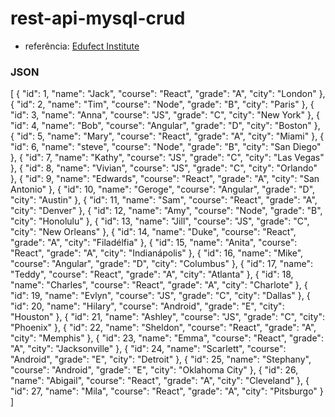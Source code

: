 # rest-api-mysql-crud

- referência: <a href="https://www.youtube.com/watch?v=8Xdz0RP-kD4">
Edufect Institute</a>

<h3>JSON</h3>
  [
    { "id": 1, "name": "Jack", "course": "React", "grade": "A", "city": "London" },
    { "id": 2, "name": "Tim", "course": "Node", "grade": "B", "city": "Paris" },
    { "id": 3, "name": "Anna", "course": "JS", "grade": "C", "city": "New York" },
    { "id": 4, "name": "Bob", "course": "Angular", "grade": "D", "city": "Boston" },
    { "id": 5, "name": "Mary", "course": "React", "grade": "A", "city": "Miami" },
    { "id": 6, "name": "steve", "course": "Node", "grade": "B", "city": "San Diego" },
    { "id": 7, "name": "Kathy", "course": "JS", "grade": "C", "city": "Las Vegas" },
    { "id": 8, "name": "Vivian", "course": "JS", "grade": "C", "city": "Orlando" },
    { "id": 9, "name": "Edwards", "course": "React", "grade": "A", "city": "San Antonio" },
    { "id": 10, "name": "Geroge", "course": "Angular", "grade": "D", "city": "Austin" },
    { "id": 11, "name": "Sam", "course": "React", "grade": "A", "city": "Denver" },
    { "id": 12, "name": "Amy", "course": "Node", "grade": "B", "city": "Honolulu" },
    { "id": 13, "name": "Jill", "course": "JS", "grade": "C", "city": "New Orleans" },
    { "id": 14, "name": "Duke", "course": "React", "grade": "A", "city": "Filadélfia" },
    { "id": 15, "name": "Anita", "course": "React", "grade": "A", "city": "Indianápolis" },
    { "id": 16, "name": "Mike", "course": "Angular", "grade": "D", "city": "Columbus" },
    { "id": 17, "name": "Teddy", "course": "React", "grade": "A", "city": "Atlanta" },
    { "id": 18, "name": "Charles", "course": "React", "grade": "A", "city": "Charlote" },
    { "id": 19, "name": "Evlyn", "course": "JS", "grade": "C", "city": "Dallas" },
    { "id": 20, "name": "Hilary", "course": "Android", "grade": "E", "city": "Houston" },
    { "id": 21, "name": "Ashley", "course": "JS", "grade": "C", "city": "Phoenix" },
    { "id": 22, "name": "Sheldon", "course": "React", "grade": "A", "city": "Memphis" },
    { "id": 23, "name": "Emma", "course": "React", "grade": "A", "city": "Jacksonville" },
    { "id": 24, "name": "Scarlett", "course": "Android", "grade": "E", "city": "Detroit" },
    { "id": 25, "name": "Stephany", "course": "Android", "grade": "E", "city": "Oklahoma City" },
    { "id": 26, "name": "Abigail", "course": "React", "grade": "A", "city": "Cleveland" },
    { "id": 27, "name": "Mila", "course": "React", "grade": "A", "city": "Pitsburgo" }
]
